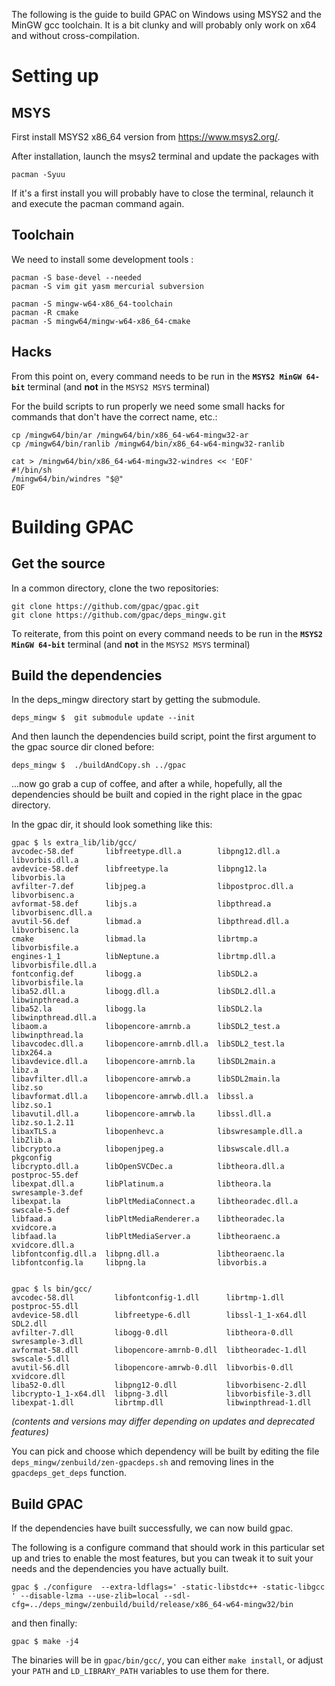 The following is the guide to build GPAC on Windows using MSYS2 and the MinGW gcc toolchain. It is a bit clunky and will probably only work on x64 and without cross-compilation.

# Setting up

## MSYS

First install MSYS2 x86_64 version from https://www.msys2.org/.

After installation, launch the msys2 terminal and update the packages with 

```
pacman -Syuu
```

If it's a first install you will probably have to close the terminal, relaunch it and execute the pacman command again. 

## Toolchain

We need to install some development tools : 

```
pacman -S base-devel --needed
pacman -S vim git yasm mercurial subversion

pacman -S mingw-w64-x86_64-toolchain
pacman -R cmake
pacman -S mingw64/mingw-w64-x86_64-cmake
```

## Hacks

From this point on, every command needs to be run in the **`MSYS2 MinGW 64-bit`** terminal (and **not** in the `MSYS2 MSYS` terminal)

For the build scripts to run properly we need some small hacks for commands that don't have the correct name, etc.:

```
cp /mingw64/bin/ar /mingw64/bin/x86_64-w64-mingw32-ar
cp /mingw64/bin/ranlib /mingw64/bin/x86_64-w64-mingw32-ranlib

cat > /mingw64/bin/x86_64-w64-mingw32-windres << 'EOF'
#!/bin/sh
/mingw64/bin/windres "$@"
EOF
```

# Building GPAC

## Get the source

In a common directory, clone the two repositories:

```
git clone https://github.com/gpac/gpac.git
git clone https://github.com/gpac/deps_mingw.git
```

To reiterate, from this point on every command needs to be run in the **`MSYS2 MinGW 64-bit`** terminal (and **not** in the `MSYS2 MSYS` terminal)

## Build the dependencies

In the deps_mingw directory start by getting the submodule. 

```
deps_mingw $  git submodule update --init 
```

And then launch the dependencies build script, point the first argument to the gpac source dir cloned before: 

```
deps_mingw $  ./buildAndCopy.sh ../gpac
```

...now go grab a cup of coffee, and after a while, hopefully, all the dependencies should be built and copied in the right place in the gpac directory. 

In the gpac dir, it should look something like this: 

```
gpac $ ls extra_lib/lib/gcc/
avcodec-58.def       libfreetype.dll.a        libpng12.dll.a       libvorbis.dll.a
avdevice-58.def      libfreetype.la           libpng12.la          libvorbis.la
avfilter-7.def       libjpeg.a                libpostproc.dll.a    libvorbisenc.a
avformat-58.def      libjs.a                  libpthread.a         libvorbisenc.dll.a
avutil-56.def        libmad.a                 libpthread.dll.a     libvorbisenc.la
cmake                libmad.la                librtmp.a            libvorbisfile.a
engines-1_1          libNeptune.a             librtmp.dll.a        libvorbisfile.dll.a
fontconfig.def       libogg.a                 libSDL2.a            libvorbisfile.la
liba52.dll.a         libogg.dll.a             libSDL2.dll.a        libwinpthread.a
liba52.la            libogg.la                libSDL2.la           libwinpthread.dll.a
libaom.a             libopencore-amrnb.a      libSDL2_test.a       libwinpthread.la
libavcodec.dll.a     libopencore-amrnb.dll.a  libSDL2_test.la      libx264.a
libavdevice.dll.a    libopencore-amrnb.la     libSDL2main.a        libz.a
libavfilter.dll.a    libopencore-amrwb.a      libSDL2main.la       libz.so
libavformat.dll.a    libopencore-amrwb.dll.a  libssl.a             libz.so.1
libavutil.dll.a      libopencore-amrwb.la     libssl.dll.a         libz.so.1.2.11
libaxTLS.a           libopenhevc.a            libswresample.dll.a  libZlib.a
libcrypto.a          libopenjpeg.a            libswscale.dll.a     pkgconfig
libcrypto.dll.a      libOpenSVCDec.a          libtheora.dll.a      postproc-55.def
libexpat.dll.a       libPlatinum.a            libtheora.la         swresample-3.def
libexpat.la          libPltMediaConnect.a     libtheoradec.dll.a   swscale-5.def
libfaad.a            libPltMediaRenderer.a    libtheoradec.la      xvidcore.a
libfaad.la           libPltMediaServer.a      libtheoraenc.a       xvidcore.dll.a
libfontconfig.dll.a  libpng.dll.a             libtheoraenc.la
libfontconfig.la     libpng.la                libvorbis.a


gpac $ ls bin/gcc/
avcodec-58.dll         libfontconfig-1.dll      librtmp-1.dll        postproc-55.dll
avdevice-58.dll        libfreetype-6.dll        libssl-1_1-x64.dll   SDL2.dll
avfilter-7.dll         libogg-0.dll             libtheora-0.dll      swresample-3.dll
avformat-58.dll        libopencore-amrnb-0.dll  libtheoradec-1.dll   swscale-5.dll
avutil-56.dll          libopencore-amrwb-0.dll  libvorbis-0.dll      xvidcore.dll
liba52-0.dll           libpng12-0.dll           libvorbisenc-2.dll
libcrypto-1_1-x64.dll  libpng-3.dll             libvorbisfile-3.dll
libexpat-1.dll         librtmp.dll              libwinpthread-1.dll
```

_(contents and versions may differ depending on updates and deprecated features)_

You can pick and choose which dependency will be built by editing the file `deps_mingw/zenbuild/zen-gpacdeps.sh` and removing lines in the `gpacdeps_get_deps` function.

## Build GPAC

If the dependencies have built successfully, we can now build gpac. 

The following is a configure command that should work in this particular set up and tries to enable the most features, but you can tweak it to suit your needs and the dependencies you have actually built. 

```
gpac $ ./configure  --extra-ldflags=' -static-libstdc++ -static-libgcc ' --disable-lzma --use-zlib=local --sdl-cfg=../deps_mingw/zenbuild/build/release/x86_64-w64-mingw32/bin
```

and then finally: 

```
gpac $ make -j4
```

The binaries will be in `gpac/bin/gcc/`, you can either `make install`, or adjust your `PATH` and `LD_LIBRARY_PATH` variables to use them for there. 
